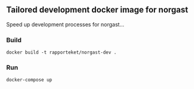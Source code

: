 ## Tailored development docker image for norgast

Speed up development processes for norgast...

### Build
```docker build -t rapporteket/norgast-dev .```

### Run
```docker-compose up```
